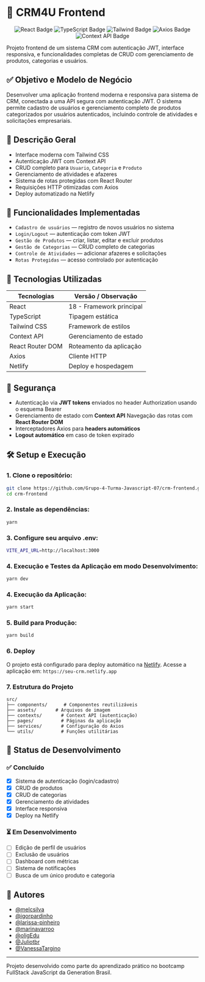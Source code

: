 # 📱 CRM4U Frontend  
<div align="center">
  <img src="https://img.shields.io/badge/React-Componentes_Intuitivos-61DAFB?style=for-the-badge&logo=react&logoColor=white" alt="React Badge" />
  <img src="https://img.shields.io/badge/TypeScript-Tipos_Fortes-3178C6?style=for-the-badge&logo=typescript&logoColor=white" alt="TypeScript Badge" />
  <img src="https://img.shields.io/badge/TailwindCSS-Estilo_Moderno-38B2AC?style=for-the-badge&logo=tailwind-css&logoColor=white" alt="Tailwind Badge" />
  <img src="https://img.shields.io/badge/Axios-Requisições_Fáceis-5A29E4?style=for-the-badge&logo=axios&logoColor=white" alt="Axios Badge" />
  <img src="https://img.shields.io/badge/Context_API-Gerenciamento_Eficiente-FBBF24?style=for-the-badge&logo=react&logoColor=white" alt="Context API Badge" />
</div>  

Projeto frontend de um sistema CRM com autenticação JWT, interface responsiva, e funcionalidades completas de CRUD com gerenciamento de produtos, categorias e usuários.  

## ✅ Objetivo e Modelo de Negócio
Desenvolver uma aplicação frontend moderna e responsiva para sistema de CRM, conectada a uma API segura com autenticação JWT. O sistema permite cadastro de usuários e gerenciamento completo de produtos categorizados por usuários autenticados, incluindo controle de atividades e solicitações empresariais.  

## 🧾 Descrição Geral
- Interface moderna com Tailwind CSS
- Autenticação JWT com Context API
- CRUD completo para `Usuario`, `Categoria` e `Produto`
- Gerenciamento de atividades e afazeres
- Sistema de rotas protegidas com React Router
- Requisições HTTP otimizadas com Axios
- Deploy automatizado na Netlify

## 🔄 Funcionalidades Implementadas
- `Cadastro de usuários` — registro de novos usuários no sistema
- `Login/Logout` — autenticação com token JWT
- `Gestão de Produtos` — criar, listar, editar e excluir produtos
- `Gestão de Categorias` — CRUD completo de categorias
- `Controle de Atividades` — adicionar afazeres e solicitações
- `Rotas Protegidas` — acesso controlado por autenticação

## 🧪 Tecnologias Utilizadas
| Tecnologias        | Versão / Observação              |
|--------------------|----------------------------------|
| React              | 18 - Framework principal         |
| TypeScript         | Tipagem estática                 |
| Tailwind CSS       | Framework de estilos             |
| Context API        | Gerenciamento de estado          |
| React Router DOM   | Roteamento da aplicação          |
| Axios              | Cliente HTTP                     |
| Netlify            | Deploy e hospedagem              |  

## 🔐 Segurança
- Autenticação via **JWT tokens** enviados no header Authorization usando o esquema Bearer
- Gerenciamento de estado com **Context API**
  Navegação das rotas com **React Router DOM**
- Interceptadores Axios para **headers automáticos**
- **Logout automático** em caso de token expirado  

## 🛠️ Setup e Execução
### 1. Clone o repositório:
```bash
git clone https://github.com/Grupo-4-Turma-Javascript-07/crm-frontend.git
cd crm-frontend
```  
### 2. Instale as dependências:
```bash
yarn
```
### 3. Configure seu arquivo .env:
```bash
VITE_API_URL=http://localhost:3000
```  
### 4. Execução e Testes da Aplicação em modo Desenvolvimento:
```bash
yarn dev
```
### 4. Execução da Aplicação:
```bash
yarn start
```
### 5. Build para Produção:
```bash
yarn build
```
### 6. Deploy
O projeto está configurado para deploy automático na [Netlify](https://netlify.com).
Acesse a aplicação em: `https://seu-crm.netlify.app`  

### 7. Estrutura do Projeto
```
src/
├── components/      # Componentes reutilizáveis
├── assets/       # Arquivos de imagem
├── contexts/       # Context API (autenticação)
├── pages/          # Páginas da aplicação
├── services/       # Configuração do Axios
└── utils/          # Funções utilitárias
```

## 📝 Status de Desenvolvimento
### ✅ Concluído
- [x] Sistema de autenticação (login/cadastro)
- [x] CRUD de produtos
- [x] CRUD de categorias
- [x] Gerenciamento de atividades
- [x] Interface responsiva
- [x] Deploy na Netlify

### ⏳ Em Desenvolvimento
- [ ] Edição de perfil de usuários
- [ ] Exclusão de usuários
- [ ] Dashboard com métricas
- [ ] Sistema de notificações
- [ ] Busca de um único produto e categoria

## 👥 Autores

* [@melcsilva](https://github.com/melcsilva)
* [@igorpardinho](https://github.com/igorpardinho)
* [@larissa-pinheiro](https://github.com/larissa-pinheiro)
* [@marinavarroo](https://github.com/marinavarroo)
* [@oligEdu](https://github.com/oligEdu)
* [@Juliotbr](https://github.com/Juliotbr)
* [@VanessaTargino](https://github.com/VanessaTargino)

---
Projeto desenvolvido como parte do aprendizado prático no bootcamp FullStack JavaScript da Generation Brasil.

